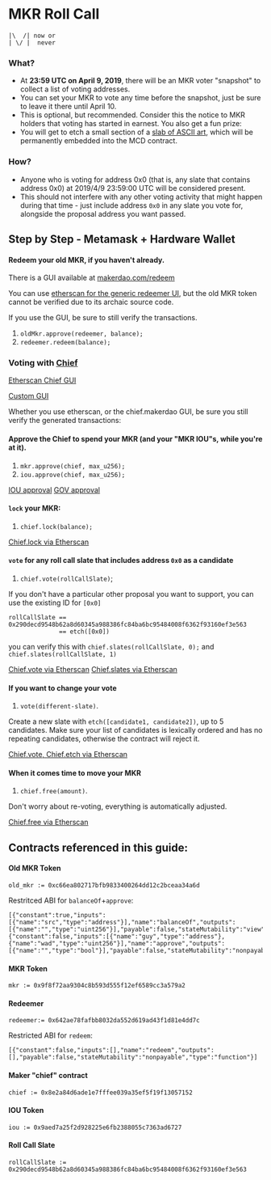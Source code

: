 MKR Roll Call
===

```
|\  /| now or
| \/ |  never
```

### What?
* At **23:59 UTC on April 9, 2019**, there will be an MKR voter "snapshot" to collect a list of voting addresses.
* You can set your MKR to vote any time before the snapshot, just be sure to leave it there until April 10. 
* This is optional, but recommended. Consider this the notice to MKR holders that voting has started in earnest. You also get a fun prize:
* You will get to etch a small section of a [slab of ASCII art](https://nmushegian.github.io/slab-of-art/), which will be permanently embedded into the MCD contract.

### How?
* Anyone who is voting for address 0x0 (that is, any slate that contains address 0x0) at 2019/4/9 23:59:00 UTC will be considered present.
* This should not interfere with any other voting activity that might happen during that time - just include address `0x0` in any slate you vote for, alongside the proposal address you want passed.


## Step by Step - Metamask + Hardware Wallet

#### Redeem your old MKR, if you haven't already.

There is a GUI available at [makerdao.com/redeem](https://makerdao.com/redeem)

You can use [etherscan for the generic redeemer UI](0x642ae78fafbb8032da552d619ad43f1d81e4dd7c), but the old MKR token cannot be verified due to its archaic source code.

If you use the GUI, be sure to still verify the transactions.

1. `oldMkr.approve(redeemer, balance);`
2. `redeemer.redeem(balance);`

### Voting with [Chief](https://etherscan.io/address/0x8e2a84d6ade1e7fffee039a35ef5f19f13057152)

[Etherscan Chief GUI](https://etherscan.io/address/0x8e2a84d6ade1e7fffee039a35ef5f19f13057152#writeContract)

[Custom GUI](https://chief.makerdao.com)

Whether you use etherscan, or the chief.makerdao GUI, be sure you still verify the generated transactions:

#### Approve the Chief to spend your MKR (and your "MKR IOU"s, while you're at it).

1. `mkr.approve(chief, max_u256);`
2. `iou.approve(chief, max_u256);`

[IOU approval](https://etherscan.io/address/0x9aed7a25f2d928225e6fb2388055c7363ad6727b#writeContract)
[GOV approval](https://etherscan.io/address/0x9f8f72aa9304c8b593d555f12ef6589cc3a579a2#writeContract)


#### `lock` your MKR:

1. `chief.lock(balance);`

[Chief.lock via Etherscan](https://etherscan.io/address/0x8e2a84d6ade1e7fffee039a35ef5f19f13057152#writeContract)

#### `vote` for any roll call slate that includes address `0x0` as a candidate

1. `chief.vote(rollCallSlate)`;

If you don't have a particular other proposal you want to support, you can use the existing ID for `[0x0]`
```
rollCallSlate == 0x290decd9548b62a8d60345a988386fc84ba6bc95484008f6362f93160ef3e563
              == etch([0x0])
```

you can verify this with `chief.slates(rollCallSlate, 0);` and `chief.slates(rollCallSlate, 1)`

[Chief.vote via Etherscan](https://etherscan.io/address/0x8e2a84d6ade1e7fffee039a35ef5f19f13057152#writeContract)
[Chief.slates via Etherscan](https://etherscan.io/address/0x8e2a84d6ade1e7fffee039a35ef5f19f13057152#readContract)

#### If you want to change your vote

1. `vote(different-slate)`.

Create a new slate with `etch([candidate1, candidate2])`, up to 5 candidates. Make sure your list of candidates is lexically ordered and has no repeating candidates, otherwise the contract will reject it.

[Chief.vote, Chief.etch via Etherscan](https://etherscan.io/address/0x8e2a84d6ade1e7fffee039a35ef5f19f13057152#writeContract)

#### When it comes time to move your MKR

1. `chief.free(amount)`.

Don't worry about re-voting, everything is automatically adjusted.

[Chief.free via Etherscan](https://etherscan.io/address/0x8e2a84d6ade1e7fffee039a35ef5f19f13057152#writeContract)

## Contracts referenced in this guide:

#### Old MKR Token

`old_mkr := 0xc66ea802717bfb9833400264dd12c2bceaa34a6d`

Restritced ABI for `balanceOf`+`approve`:
```
[{"constant":true,"inputs":[{"name":"src","type":"address"}],"name":"balanceOf","outputs":[{"name":"","type":"uint256"}],"payable":false,"stateMutability":"view","type":"function"},{"constant":false,"inputs":[{"name":"guy","type":"address"},{"name":"wad","type":"uint256"}],"name":"approve","outputs":[{"name":"","type":"bool"}],"payable":false,"stateMutability":"nonpayable","type":"function"}]
```

#### MKR Token

`mkr := 0x9f8f72aa9304c8b593d555f12ef6589cc3a579a2`

#### Redeemer

`redeemer:= 0x642ae78fafbb8032da552d619ad43f1d81e4dd7c`

Restricted ABI for `redeem`:
```
[{"constant":false,"inputs":[],"name":"redeem","outputs":[],"payable":false,"stateMutability":"nonpayable","type":"function"}]
```

#### Maker "chief" contract

`chief := 0x8e2a84d6ade1e7fffee039a35ef5f19f13057152`

#### IOU Token

`iou := 0x9aed7a25f2d928225e6fb2388055c7363ad6727`

#### Roll Call Slate

`rollCallSlate := 0x290decd9548b62a8d60345a988386fc84ba6bc95484008f6362f93160ef3e563`


